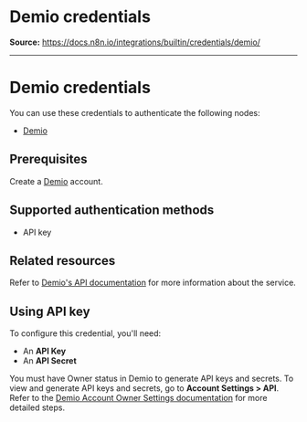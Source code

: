 # Demio credentials

**Source:** https://docs.n8n.io/integrations/builtin/credentials/demio/

---

# Demio credentials

You can use these credentials to authenticate the following nodes:

- [Demio](../../app-nodes/n8n-nodes-base.demio/)

## Prerequisites

Create a [Demio](https://demio.com/) account.

## Supported authentication methods

- API key

## Related resources

Refer to [Demio's API documentation](https://publicdemioapi.docs.apiary.io/#) for more information about the service.

## Using API key

To configure this credential, you'll need:

- An **API Key**
- An **API Secret**

You must have Owner status in Demio to generate API keys and secrets. To view and generate API keys and secrets, go to **Account Settings > API**. Refer to the [Demio Account Owner Settings documentation](https://help.demio.com/en/articles/6456716-account-owner-settings) for more detailed steps.
